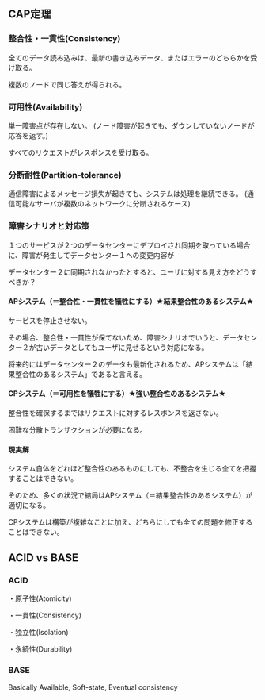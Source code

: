 ## CAP定理

### 整合性・一貫性(Consistency)

全てのデータ読み込みは、最新の書き込みデータ、またはエラーのどちらかを受け取る。

複数のノードで同じ答えが得られる。

### 可用性(Availability)

単一障害点が存在しない。
(ノード障害が起きても、ダウンしていないノードが応答を返す。)

すべてのリクエストがレスポンスを受け取る。

### 分断耐性(Partition-tolerance)

通信障害によるメッセージ損失が起きても、システムは処理を継続できる。
(通信可能なサーバが複数のネットワークに分断されるケース)

### 障害シナリオと対応策

１つのサービスが２つのデータセンターにデプロイされ同期を取っている場合に、障害が発生してデータセンター１への変更内容が

データセンター２に同期されなかったとすると、ユーザに対する見え方をどうすべきか？

#### APシステム（＝整合性・一貫性を犠牲にする）★結果整合性のあるシステム★

サービスを停止させない。

その場合、整合性・一貫性が保てないため、障害シナリオでいうと、データセンター２が古いデータとしてもユーザに見せるという対応になる。

将来的にはデータセンター２のデータも最新化されるため、APシステムは「結果整合性のあるシステム」であると言える。

#### CPシステム（＝可用性を犠牲にする）★強い整合性のあるシステム★

整合性を確保するまではリクエストに対するレスポンスを返さない。

困難な分散トランザクションが必要になる。

#### 現実解

システム自体をどれほど整合性のあるものにしても、不整合を生じる全てを把握することはできない。

そのため、多くの状況で結局はAPシステム（＝結果整合性のあるシステム）が適切になる。

CPシステムは構築が複雑なことに加え、どちらにしても全ての問題を修正することはできない。

## ACID vs BASE

### ACID

・原子性(Atomicity)

・一貫性(Consistency)

・独立性(Isolation)

・永続性(Durability)

### BASE

Basically Available, Soft-state, Eventual consistency
